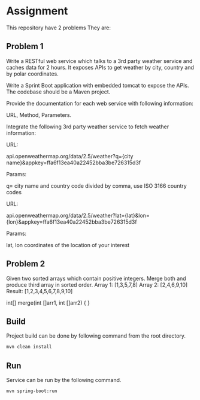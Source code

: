 # Assignment

This repository have 2 problems They are:
## Problem 1

Write a RESTful web service which talks to a 3rd party weather service and caches data for 2 hours.
It exposes APIs to get weather by city, country and by polar coordinates.

Write a Sprint Boot application with embedded tomcat to expose the APIs. The codebase should be a Maven project.

Provide the documentation for each web service with following information:

URL, Method, Parameters.

Integrate the following 3rd party weather service to fetch weather information:

URL:

api.openweathermap.org/data/2.5/weather?q={city name}&appkey=ffa6f13ea40a22452bba3be726315d3f

Params:

q= city name and country code divided by comma, use ISO 3166 country codes

URL:

api.openweathermap.org/data/2.5/weather?lat={lat}&lon={lon}&appkey=ffa6f13ea40a22452bba3be726315d3f

Params:

lat, lon coordinates of the location of your interest

## Problem 2

Given two sorted arrays which contain positive integers. Merge both and produce third array in sorted order.
Array 1: [1,3,5,7,8]
Array 2: [2,4,6,9,10]
Result: [1,2,3,4,5,6,7,8,9,10]

int[] merge(int []arr1, int []arr2) {
}
## Build

Project build can be done by following command from the root directory.

```bash
mvn clean install
```
## Run
Service can be run by the following command.
```
mvn spring-boot:run
```

